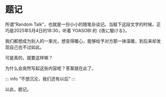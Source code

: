 # 题记

所谓“Random Talk”，也就是一份小小的随笔杂谈记。当敲下这段文字的时候，正巧是2025年5月4日的18:30，听着 YOASOBI 的《夜に駆ける》，

我们都想成为别人的一束光，想变得暖心，能够给予对方那一抹温暖，到后来却发现自己也不过如此。

可是真的，就要这样嘛？

为什么会突然写起这些内容呢？答案就在此了。

::: info
“不想沉沦，我们还有以后”
:::

以此，题记。
